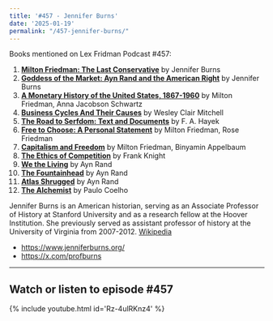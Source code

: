 ```yaml
---
title: '#457 - Jennifer Burns'
date: '2025-01-19'
permalink: "/457-jennifer-burns/"
---
```


Books mentioned on Lex Fridman Podcast #457:

1. <b><a href="https://amzn.to/4aJMCZJ" target="_blank" rel="sponsored noopener noreferrer">Milton Friedman: The Last Conservative</a></b> by Jennifer Burns
2. <b><a href="https://amzn.to/4hGuB0I" target="_blank" rel="sponsored noopener noreferrer">Goddess of the Market: Ayn Rand and the American Right</a></b> by Jennifer Burns
3. <b><a href="https://amzn.to/40Y5qBx" target="_blank" rel="sponsored noopener noreferrer">A Monetary History of the United States, 1867-1960</a></b> by Milton Friedman, Anna Jacobson Schwartz
4. <b><a href="https://amzn.to/3PZqXDn" target="_blank" rel="sponsored noopener noreferrer">Business Cycles And Their Causes</a></b> by Wesley Clair Mitchell
5. <b><a href="https://amzn.to/42Enfqy" target="_blank" rel="sponsored noopener noreferrer">The Road to Serfdom: Text and Documents</a></b> by F. A. Hayek
6. <b><a href="https://amzn.to/4hDSJBk" target="_blank" rel="sponsored noopener noreferrer">Free to Choose: A Personal Statement</a></b> by Milton Friedman, Rose Friedman
7. <b><a href="https://amzn.to/3Eh8cIW" target="_blank" rel="sponsored noopener noreferrer">Capitalism and Freedom</a></b> by Milton Friedman, Binyamin Appelbaum
8. <b><a href="https://amzn.to/42CyvDK" target="_blank" rel="sponsored noopener noreferrer">The Ethics of Competition</a></b> by Frank Knight
9. <b><a href="https://amzn.to/4gqvKbV" target="_blank" rel="sponsored noopener noreferrer">We the Living</a></b> by Ayn Rand
10. <b><a href="https://amzn.to/4hgXIIo" target="_blank" rel="sponsored noopener noreferrer">The Fountainhead</a></b> by Ayn Rand
11. <b><a href="https://amzn.to/4hmAC38" target="_blank" rel="sponsored noopener noreferrer">Atlas Shrugged</a></b> by Ayn Rand
12. <b><a href="https://amzn.to/3CATxYL" target="_blank" rel="sponsored noopener noreferrer">The Alchemist</a></b> by Paulo Coelho

<!--more-->

Jennifer Burns is an American historian, serving as an Associate Professor of History at Stanford University and as a research fellow at the Hoover Institution. She previously served as assistant professor of history at the University of Virginia from 2007-2012. <a href="https://en.wikipedia.org/wiki/Jennifer_Burns_(historian)" target="_blank">Wikipedia</a>

- <a href="https://www.jenniferburns.org/" target="_blank">https://www.jenniferburns.org/</a>
- <a href="https://x.com/profburns" target="_blank">https://x.com/profburns</a>

- - - - - -

## Watch or listen to episode #457

{% include youtube.html id='Rz-4ulRKnz4' %}